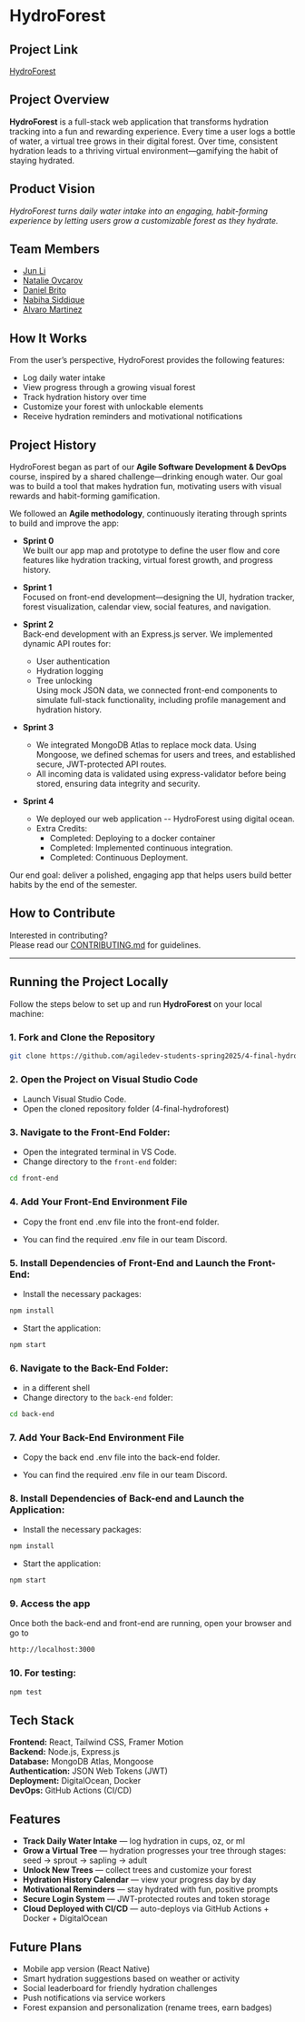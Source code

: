 # HydroForest

## Project Link 
[HydroForest](http://157.245.217.182)

## Project Overview

**HydroForest** is a full-stack web application that transforms hydration tracking into a fun and rewarding experience. Every time a user logs a bottle of water, a virtual tree grows in their digital forest. Over time, consistent hydration leads to a thriving virtual environment—gamifying the habit of staying hydrated.

## Product Vision

_HydroForest turns daily water intake into an engaging, habit-forming experience by letting users grow a customizable forest as they hydrate._

## Team Members

- [Jun Li](https://github.com/jljune9li)
- [Natalie Ovcarov](https://github.com/nataliovcharov)
- [Daniel Brito](https://github.com/danny031103)
- [Nabiha Siddique](https://github.com/ns5190)
- [Alvaro Martinez](https://github.com/AlvaroMartinezM)

## How It Works

From the user’s perspective, HydroForest provides the following features:

- Log daily water intake
- View progress through a growing visual forest
- Track hydration history over time
- Customize your forest with unlockable elements
- Receive hydration reminders and motivational notifications

## Project History

HydroForest began as part of our **Agile Software Development & DevOps** course, inspired by a shared challenge—drinking enough water. Our goal was to build a tool that makes hydration fun, motivating users with visual rewards and habit-forming gamification.

We followed an **Agile methodology**, continuously iterating through sprints to build and improve the app:

- **Sprint 0**  
  We built our app map and prototype to define the user flow and core features like hydration tracking, virtual forest growth, and progress history.

- **Sprint 1**  
  Focused on front-end development—designing the UI, hydration tracker, forest visualization, calendar view, social features, and navigation.

- **Sprint 2**  
  Back-end development with an Express.js server. We implemented dynamic API routes for:

  - User authentication
  - Hydration logging
  - Tree unlocking  
    Using mock JSON data, we connected front-end components to simulate full-stack functionality, including profile management and hydration history.

- **Sprint 3**
  - We integrated MongoDB Atlas to replace mock data. Using Mongoose, we defined schemas for users and trees, and established secure, JWT-protected API routes.
  - All incoming data is validated using express-validator before being stored, ensuring data integrity and security.

- **Sprint 4**
   - We deployed our web application -- HydroForest using digital ocean.
   - Extra Credits:
      - Completed: Deploying to a docker container
      - Completed: Implemented continuous integration.
      - Completed: Continuous Deployment.

Our end goal: deliver a polished, engaging app that helps users build better habits by the end of the semester.

## How to Contribute

Interested in contributing?  
Please read our [CONTRIBUTING.md](https://github.com/agiledev-students-spring2025/4-final-hydroforest/blob/master/CONTRIBUTING.md) for guidelines.

---

## Running the Project Locally

Follow the steps below to set up and run **HydroForest** on your local machine:

### 1. Fork and Clone the Repository

```bash
git clone https://github.com/agiledev-students-spring2025/4-final-hydroforest
```

### 2. Open the Project on Visual Studio Code

- Launch Visual Studio Code.
- Open the cloned repository folder (4-final-hydroforest)

### 3. Navigate to the Front-End Folder:

- Open the integrated terminal in VS Code.
- Change directory to the `front-end` folder:

```bash
cd front-end
```

### 4. Add Your Front-End Environment File

- Copy the front end .env file into the front-end folder.

- You can find the required .env file in our team Discord.

### 5. Install Dependencies of Front-End and Launch the Front-End:

- Install the necessary packages:

```bash
npm install
```

- Start the application:

```bash
npm start
```

### 6. Navigate to the Back-End Folder:

- in a different shell
- Change directory to the `back-end` folder:

```bash
cd back-end
```

### 7. Add Your Back-End Environment File

- Copy the back end .env file into the back-end folder.

- You can find the required .env file in our team Discord.

### 8. Install Dependencies of Back-end and Launch the Application:

- Install the necessary packages:

```bash
npm install
```

- Start the application:

```bash
npm start
```

### 9. Access the app

Once both the back-end and front-end are running, open your browser and go to

```bash
http://localhost:3000
```

### 10. For testing:

```bash
npm test
```

## Tech Stack

**Frontend:** React, Tailwind CSS, Framer Motion  
**Backend:** Node.js, Express.js  
**Database:** MongoDB Atlas, Mongoose  
**Authentication:** JSON Web Tokens (JWT)  
**Deployment:** DigitalOcean, Docker  
**DevOps:** GitHub Actions (CI/CD)

## Features

-  **Track Daily Water Intake** — log hydration in cups, oz, or ml
-  **Grow a Virtual Tree** — hydration progresses your tree through stages: seed → sprout → sapling → adult
-  **Unlock New Trees** — collect trees and customize your forest
-  **Hydration History Calendar** — view your progress day by day
-  **Motivational Reminders** — stay hydrated with fun, positive prompts
-  **Secure Login System** — JWT-protected routes and token storage
- **Cloud Deployed with CI/CD** — auto-deploys via GitHub Actions + Docker + DigitalOcean

## Future Plans

-  Mobile app version (React Native)
-  Smart hydration suggestions based on weather or activity
-  Social leaderboard for friendly hydration challenges
-  Push notifications via service workers
-  Forest expansion and personalization (rename trees, earn badges)
